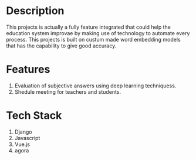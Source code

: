 # Description
This projects is actually a fully feature integrated that could help the education system improvae by making use of technology to automate every process. This projects is built on custum made word embedding models that has the capability to give good accuracy.  

# Features
1. Evaluation of subjective answers using deep learning techniquess.
2. Shedule meeting for teachers and students.

# Tech Stack
1. Django
2. Javascript
3. Vue.js
4. agora

